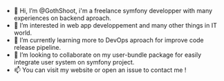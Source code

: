 - 👋 Hi, I’m @GothShoot, i'm a freelance symfony developper with many experiences on backend aproach.
- 👀 I’m interested in web app developpement and many other things in IT world.
- 🌱 I’m currently learning more to DevOps aproach for improve code release pipeline.
- 💞️ I’m looking to collaborate on my user-bundle package for easily integrate user system on symfony project.
- 📫 You can visit my website or open an issue to contact me !

<!---
GothShoot/GothShoot is a ✨ special ✨ repository because its `README.md` (this file) appears on your GitHub profile.
You can click the Preview link to take a look at your changes.
--->
